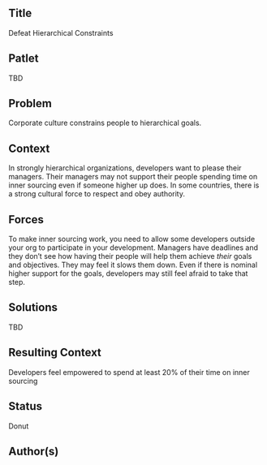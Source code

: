 ## Title

Defeat Hierarchical Constraints

## Patlet

TBD

## Problem

Corporate culture constrains people to hierarchical goals.  

## Context

In strongly hierarchical organizations, developers want to please their managers. Their managers may not support their people spending time on inner sourcing even if someone higher up does. In some countries, there is a strong cultural force to respect and obey authority.  

## Forces

To make inner sourcing work, you need to allow some developers outside your org to participate in your development.
Managers have deadlines and they don’t see how having their people will help them achieve *their* goals and objectives. They may feel it slows them down.
Even if there is nominal higher support for the goals, developers may still feel afraid to take that step.  

## Solutions

TBD

## Resulting Context

Developers feel empowered to spend at least 20% of their time on inner sourcing  

## Status

Donut

## Author(s)
